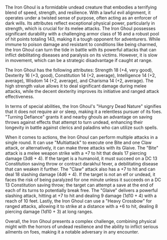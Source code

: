 The Iron Ghoul is a formidable undead creature that embodies a terrifying blend of speed, strength, and resilience. With a lawful evil alignment, it operates under a twisted sense of purpose, often acting as an enforcer of dark wills. Its attributes reflect exceptional physical power, particularly in strength, which is crucial for its melee attacks. The Iron Ghoul possesses significant durability with a challenging armor class of 16 and a robust pool of hit points totaling 143, making it a tough opponent for adventurers. While immune to poison damage and resistant to conditions like being charmed, the Iron Ghoul can turn the tide in battle with its powerful attacks that can inflict debilitating diseases and paralysis on its victims. However, it is slow in movement, which can be a strategic disadvantage if caught at range.

The Iron Ghoul has the following attributes: Strength 18 (+4, very good), Dexterity 16 (+3, good), Constitution 14 (+2, average), Intelligence 14 (+2, average), Wisdom 14 (+2, average), and Charisma 14 (+2, average). The high strength value allows it to deal significant damage during melee attacks, while the decent dexterity improves its initiative and ranged attack effectiveness.

In terms of special abilities, the Iron Ghoul's "Hungry Dead Nature" signifies that it does not require air or sleep, making it a relentless pursuer of its foes. "Turning Defiance" grants it and nearby ghouls an advantage on saving throws against effects that attempt to turn undead, enhancing their longevity in battle against clerics and paladins who can utilize such spells.

When it comes to actions, the Iron Ghoul can perform multiple attacks in a single round. It can use "Multiattack" to execute one Bite and one Claw attack, or alternatively, it can make three attacks with its Glaive. The "Bite" attack is a melee weapon strike with a +7 to hit that deals 17 piercing damage (3d8 + 4). If the target is a humanoid, it must succeed on a DC 13 Constitution saving throw or contract darakhul fever, a debilitating disease that can weaken it further. The "Claw" attack also has a +7 to hit and can deal 18 slashing damage (4d6 + 4). If the target is not an elf or undead, it faces the risk of being paralyzed for one minute unless it succeeds on a DC 13 Constitution saving throw; the target can attempt a save at the end of each of its turns to potentially break free. The "Glaive" delivers a powerful slashing attack, hitting at +7 to hit and dealing 9 damage (1d10 + 4) with a reach of 10 feet. Lastly, the Iron Ghoul can use a "Heavy Crossbow" for ranged attacks, allowing it to strike at a distance with a +6 to hit, dealing 8 piercing damage (1d10 + 3) at long ranges.

Overall, the Iron Ghoul presents a complex challenge, combining physical might with the horrors of undead resilience and the ability to inflict serious ailments on foes, making it a notable adversary in any encounter.